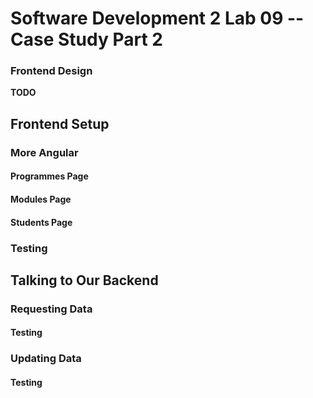# Software Development 2 Lab 09 -- Case Study Part 2

### Frontend Design



**TODO**

## Frontend Setup

### More Angular

#### Programmes Page

#### Modules Page

#### Students Page

### Testing

## Talking to Our Backend

### Requesting Data

#### Testing

### Updating Data

#### Testing